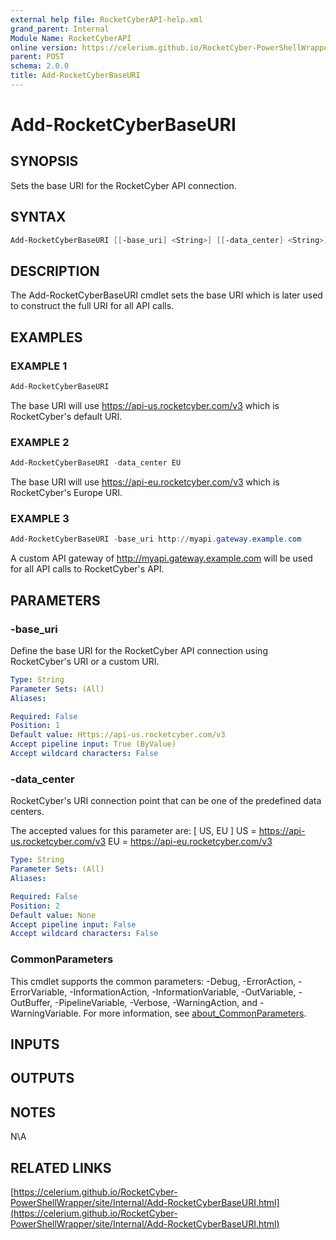 ```yaml
---
external help file: RocketCyberAPI-help.xml
grand_parent: Internal
Module Name: RocketCyberAPI
online version: https://celerium.github.io/RocketCyber-PowerShellWrapper/site/Internal/Add-RocketCyberBaseURI.html
parent: POST
schema: 2.0.0
title: Add-RocketCyberBaseURI
---
```


# Add-RocketCyberBaseURI

## SYNOPSIS
Sets the base URI for the RocketCyber API connection.

## SYNTAX

```powershell
Add-RocketCyberBaseURI [[-base_uri] <String>] [[-data_center] <String>] [<CommonParameters>]
```

## DESCRIPTION
The Add-RocketCyberBaseURI cmdlet sets the base URI which is later used
to construct the full URI for all API calls.

## EXAMPLES

### EXAMPLE 1
```powershell
Add-RocketCyberBaseURI
```

The base URI will use https://api-us.rocketcyber.com/v3 which is RocketCyber's default URI.

### EXAMPLE 2
```powershell
Add-RocketCyberBaseURI -data_center EU
```

The base URI will use https://api-eu.rocketcyber.com/v3 which is RocketCyber's Europe URI.

### EXAMPLE 3
```powershell
Add-RocketCyberBaseURI -base_uri http://myapi.gateway.example.com
```

A custom API gateway of http://myapi.gateway.example.com will be used for
all API calls to RocketCyber's API.

## PARAMETERS

### -base_uri
Define the base URI for the RocketCyber API connection using
RocketCyber's URI or a custom URI.

```yaml
Type: String
Parameter Sets: (All)
Aliases:

Required: False
Position: 1
Default value: Https://api-us.rocketcyber.com/v3
Accept pipeline input: True (ByValue)
Accept wildcard characters: False
```

### -data_center
RocketCyber's URI connection point that can be one of the predefined data centers.

The accepted values for this parameter are:
\[ US, EU \]
US = https://api-us.rocketcyber.com/v3
EU = https://api-eu.rocketcyber.com/v3

```yaml
Type: String
Parameter Sets: (All)
Aliases:

Required: False
Position: 2
Default value: None
Accept pipeline input: False
Accept wildcard characters: False
```

### CommonParameters
This cmdlet supports the common parameters: -Debug, -ErrorAction, -ErrorVariable, -InformationAction, -InformationVariable, -OutVariable, -OutBuffer, -PipelineVariable, -Verbose, -WarningAction, and -WarningVariable. For more information, see [about_CommonParameters](http://go.microsoft.com/fwlink/?LinkID=113216).

## INPUTS

## OUTPUTS

## NOTES
N\A

## RELATED LINKS

[https://celerium.github.io/RocketCyber-PowerShellWrapper/site/Internal/Add-RocketCyberBaseURI.html](https://celerium.github.io/RocketCyber-PowerShellWrapper/site/Internal/Add-RocketCyberBaseURI.html)

